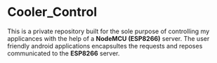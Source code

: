 # Cooler_Control
 
This is a private repository built for the sole purpose of controlling my applicances with the help of a <html><b>NodeMCU (ESP8266)</b></html> server. The user friendly android applications encapsultes the requests and reposes communicated to the <html><b>ESP8266</b></html> server.
